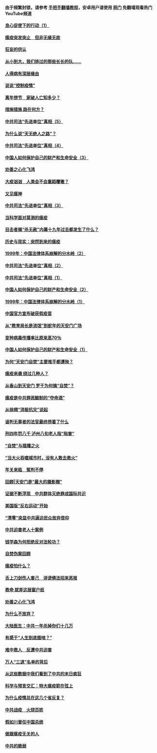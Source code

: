 #### 由于频繁封锁，请参考 [手把手翻墙教程](https://github.com/gfw-breaker/guides/wiki/)，安卓用户请使用 [网门](https://github.com/gfw-breaker/nogfw/blob/master/dl.md?t=02260400) 免翻墙观看热门YouTube频道 

#### [良心促使下的行动（1）](../pages/19/421302.md?t=02260400) 

#### [瘟疫突发突止　但非无缘无故](../pages/19/421281.md?t=02260400) 

#### [狂妄的供认](../pages/19/421199.md?t=02260400) 

#### [从小到大，我们排过的那些长长的队……](../pages/19/421243.md?t=02260400) 

#### [人得病有深层缘由](../pages/19/420864.md?t=02260400) 

#### [说说“控制疫情”](../pages/19/420831.md?t=02260400) 

#### [离年傍节　家破人亡知多少？](../pages/19/420563.md?t=02260400) 

#### [措施错施  路在何方？](../pages/19/420076.md?t=02260400) 

#### [中共司法“先进单位”真相（5）](../pages/19/419453.md?t=02260400) 

#### [为什么说“天无绝人之路”？](../pages/19/419618.md?t=02260400) 

#### [中共司法“先进单位”真相（4）](../pages/19/419452.md?t=02260400) 

#### [中国人如何保护自己的财产和生命安全（3）](../pages/19/419405.md?t=02260400) 

#### [劝善之心化飞鸿](../pages/19/418758.md?t=02260400) 

#### [大疫汹汹　人类会不会重蹈覆辙？](../pages/19/419691.md?t=02260400) 

#### [又见瘟神](../pages/19/419225.md?t=02260400) 

#### [中共司法“先进单位”真相（3）](../pages/19/419451.md?t=02260400) 

#### [当科学面对莫测的瘟疫](../pages/19/419625.md?t=02260400) 

#### [目击者揭“杀无赦”内幕十九年过去都发生了什么？](../pages/19/419617.md?t=02260400) 

#### [历史与现实：突然到来的瘟疫](../pages/19/419619.md?t=02260400) 

#### [1999年：中国法律体系崩解的分水岭（2）](../pages/19/419455.md?t=02260400) 

#### [中共司法“先进单位”真相（2）](../pages/19/419450.md?t=02260400) 

#### [中共司法“先进单位”真相（1）](../pages/19/419449.md?t=02260400) 

#### [中国人如何保护自己的财产和生命安全（2）](../pages/19/419404.md?t=02260400) 

#### [1999年：中国法律体系崩解的分水岭（1）](../pages/19/419454.md?t=02260400) 

#### [中国官方宣布破获假疫苗](../pages/19/419504.md?t=02260400) 

#### [从“教育局长是流氓”到蛇年的天安门广场](../pages/19/419470.md?t=02260400) 

#### [变种病毒传播率比原来高70％](../pages/19/419456.md?t=02260400) 

#### [中国人如何保护自己的财产和生命安全（1）](../pages/19/419403.md?t=02260400) 

#### [为何“天安门自焚”主要推手都遭殃？](../pages/19/419348.md?t=02260400) 

#### [瘟疫来袭 绕过几种人？](../pages/19/419349.md?t=02260400) 

#### [从香山到天安门 罗干为何搞“自焚”？](../pages/19/419270.md?t=02260400) 

#### [瘟疫是中共罪恶酿制的“夺命酒”](../pages/19/419223.md?t=02260400) 

#### [从徐栩“消极抗灾”说起](../pages/19/419224.md?t=02260400) 

#### [诬判无辜者的法官最终捞着了什么](../pages/19/419268.md?t=02260400) 

#### [刑四年罚八千 泸州八旬老人指“陷害”](../pages/19/419232.md?t=02260400) 

#### [“自焚”与插播之火](../pages/19/419226.md?t=02260400) 

#### [“当大火吞噬城市时，没有人敢去救火”](../pages/19/419077.md?t=02260400) 

#### [年关来临　冤判不停](../pages/19/419093.md?t=02260400) 

#### [回顾|天安门是“最大的摄影棚”](../pages/19/380866.md?t=02260400) 

#### [证据不断浮现　中共群体灭绝罪成国际共识](../pages/19/419031.md?t=02260400) 

#### [美国版“反右运动”开始](../pages/19/419030.md?t=02260400) 

#### [“清零”突显中共逼迫民众放弃信仰](../pages/19/418995.md?t=02260400) 

#### [中共迫害老人十案例](../pages/19/418831.md?t=02260400) 

#### [钱学森为何拒绝反对法轮功？](../pages/19/418905.md?t=02260400) 

#### [自焚伪案回顾](../pages/19/418799.md?t=02260400) 

#### [瘟疫怕什么？](../pages/19/418800.md?t=02260400) 

#### [舌上刀剑伤人害己　诽谤佛法招来恶报](../pages/19/418731.md?t=02260400) 

#### [救命 就差这层窗户纸](../pages/19/418706.md?t=02260400) 

#### [劝善之心化飞鸿](../pages/19/416766.md?t=02260400) 

#### [为什么不放弃？](../pages/19/418691.md?t=02260400) 

#### [大陆医生：中共一年杀掉你们十几万](../pages/19/418670.md?t=02260400) 

#### [有感于“人生到底图啥？”](../pages/19/418624.md?t=02260400) 

#### [难中救人　反遭中共迫害](../pages/19/418414.md?t=02260400) 

#### [万人“三退”名单的背后](../pages/19/418505.md?t=02260400) 

#### [从这些数据中我们看到了中共的末日疯狂](../pages/19/418420.md?t=02260400) 

#### [科学与预言交汇：特大瘟疫箭在弦上](../pages/19/418266.md?t=02260400) 

#### [为什么疫情总在这几个省反复？](../pages/19/418219.md?t=02260400) 

#### [中共战疫　火烧百姓](../pages/19/418220.md?t=02260400) 

#### [假如川普任中国总统](../pages/19/418174.md?t=02260400) 

#### [做跟瘟疫无关的人](../pages/19/418171.md?t=02260400) 

#### [中共的脆弱](../pages/19/418196.md?t=02260400) 

